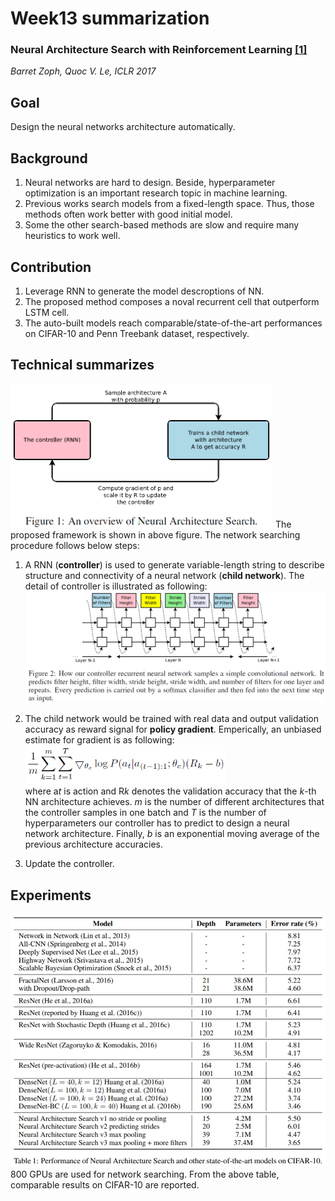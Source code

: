 # Week13 summarization
### Neural Architecture Search with Reinforcement Learning [[1]](https://arxiv.org/pdf/1611.01578.pdf)
*Barret Zoph, Quoc V. Le, ICLR 2017*

## Goal
Design the neural networks architecture automatically.

## Background
1. Neural networks are hard to design. Beside, hyperparameter optimization is an important research topic in machine learning.
2. Previous works search models from a fixed-length space. Thus, those methods often work better with good initial model.
3. Some the other search-based methods are slow and require many heuristics to work well.

## Contribution
1. Leverage RNN to generate the model descroptions of NN.
2. The proposed method composes a noval recurrent cell that outperform LSTM cell.
3. The auto-built models reach comparable/state-of-the-art performances on CIFAR-10 and Penn Treebank dataset, respectively.


## Technical summarizes
<img src="https://github.com/thtang/aMMAI2018-paper-summary/blob/master/Neural%20Architecture%20Search%20with%20Reinforcement%20Learning/images/f1.png" width=420>
The proposed framework is shown in above figure. The network searching procedure follows below steps:

1. A RNN (**controller**) is used to generate variable-length string to describe structure and connectivity of a neural network (**child network**). The detail of controller is illustrated as following: <img src="https://github.com/thtang/aMMAI2018-paper-summary/blob/master/Neural%20Architecture%20Search%20with%20Reinforcement%20Learning/images/f2.png" width=620>
2. The child network would be trained with real data and output validation accuracy as reward signal for **policy gradient**. Emperically, an unbiased estimate for gradient is as following: <br><img src="https://github.com/thtang/aMMAI2018-paper-summary/blob/master/Neural%20Architecture%20Search%20with%20Reinforcement%20Learning/images/f3.png" width=320><br>where a*t* is action and R*k* denotes the validation accuracy that the *k*-th NN architecture achieves. *m* is the number of different architectures that the controller samples in one batch and *T* is the number of hyperparameters our controller has to predict to design a neural network architecture. Finally, *b* is an exponential moving average of the previous architecture accuracies.

3. Update the controller.



## Experiments
<img src="https://github.com/thtang/aMMAI2018-paper-summary/blob/master/Neural%20Architecture%20Search%20with%20Reinforcement%20Learning/images/t1.png" width=620>
800 GPUs are used for network searching. From the above table, comparable results on CIFAR-10 are reported.
